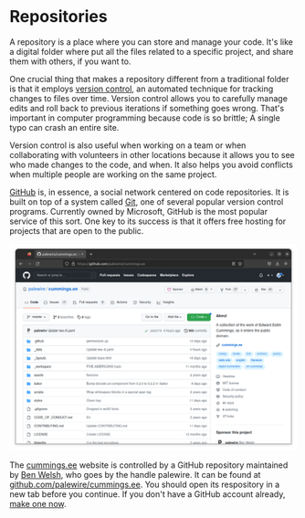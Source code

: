 ```{include} _templates/nav.html
```

# Repositories

A repository is a place where you can store and manage your code. It's like a digital folder where put all the files related to a specific project, and share them with others, if you want to.

One crucial thing that makes a repository different from a traditional folder is that it employs [version control](https://en.wikipedia.org/wiki/Version_control), an automated technique for tracking changes to files over time. Version control allows you to carefully manage edits and roll back to previous iterations if something goes wrong. That's important in computer programming because code is so brittle; A single typo can crash an entire site.

Version control is also useful when working on a team or when collaborating with volunteers in other locations because it allows you to see who made changes to the code, and when. It also helps you avoid conflicts when multiple people are working on the same project.

[GitHub](https://en.wikipedia.org/wiki/GitHub) is, in essence, a social network centered on code repositories. It is built on top of a system called [Git](https://en.wikipedia.org/wiki/Git), one of several popular version control programs. Currently owned by Microsoft, GitHub is the most popular service of this sort. One key to its success is that it offers free hosting for projects that are open to the public.

[![github.com/palewire/cummings.ee](_static/img/cummings-repo.png)](https://github.com/palewire/cummings.ee)

The [cummings.ee](https://cummings.ee) website is controlled by a GitHub repository maintained by [Ben Welsh](https://palewi.re/who-is-ben-welsh/), who goes by the handle palewire. It can be found at [github.com/palewire/cummings.ee](https://github.com/palewire/cummings.ee). You should open its respository in a new tab before you continue. If you don't have a GitHub account already, [make one now](https://github.com/join).
